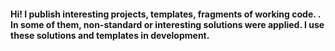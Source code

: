 #### Hi! I publish interesting projects, templates, fragments of working code. . In some of them, non-standard or interesting solutions were applied. I use these solutions and templates in development.
